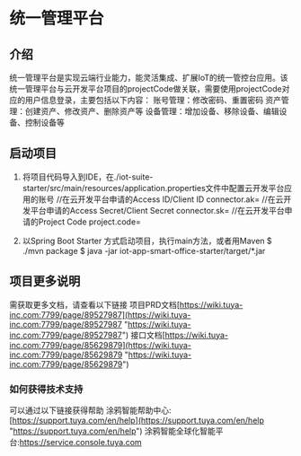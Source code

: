 # 统一管理平台
## 介绍
统一管理平台是实现云端行业能力，能灵活集成、扩展IoT的统一管控台应用。该统一管理平台与云开发平台项目的projectCode做关联，需要使用projectCode对应的用户信息登录，主要包括以下内容：
账号管理：修改密码、重置密码
资产管理：创建资产、修改资产、删除资产等
设备管理：增加设备、移除设备、编辑设备、控制设备等
## 启动项目
1. 将项目代码导入到IDE，在./iot-suite-starter/src/main/resources/application.properties文件中配置云开发平台应用的账号
   //在云开发平台申请的Access ID/Client ID
   connector.ak=
   //在云开发平台申请的Access Secret/Client Secret
   connector.sk=
   //在云开发平台申请的Project Code
   project.code=

2. 以Spring Boot Starter 方式启动项目，执行main方法，或者用Maven
   $ ./mvn package
   $ java -jar iot-app-smart-office-starter/target/*.jar


## 项目更多说明
需获取更多文档，请查看以下链接
项目PRD文档[https://wiki.tuya-inc.com:7799/page/89527987](https://wiki.tuya-inc.com:7799/page/89527987 "https://wiki.tuya-inc.com:7799/page/89527987")
接口文档[https://wiki.tuya-inc.com:7799/page/85629879](https://wiki.tuya-inc.com:7799/page/85629879 "https://wiki.tuya-inc.com:7799/page/85629879")

### 如何获得技术支持
可以通过以下链接获得帮助
涂鸦智能帮助中心:[https://support.tuya.com/en/help](https://support.tuya.com/en/help "https://support.tuya.com/en/help")
涂鸦智能全球化智能平台:[https://service.console.tuya.com ](https://service.console.tuya.com  "https://service.console.tuya.com ")

